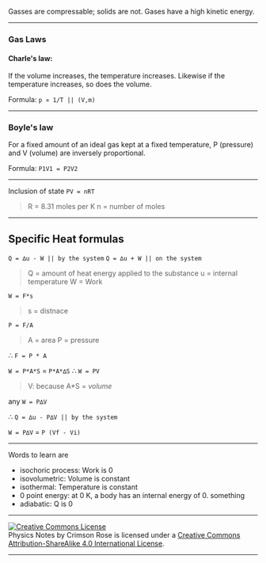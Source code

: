 Gasses are compressable; solids are not.
Gases have a high kinetic energy.

---
### Gas Laws
#### Charle's law:
If the volume increases, the temperature increases. Likewise if the temperature increases, so does the volume.

Formula: `p ∝ 1/T || (V,m)`

---
### Boyle's law
For a fixed amount of an ideal gas kept at a fixed temperature, P (pressure) and V (volume) are inversely proportional.

Formula: `P1V1 = P2V2`

---
Inclusion of state
`PV = nRT`
>R = 8.31 moles per K
>n = number of moles

---
## Specific Heat formulas
`Q = ∆u - W || by the system`
`Q = ∆u + W || on the system`
>Q = amount of heat energy applied to the substance
>u = internal temperature
>W = Work

`W = F*s`
>s = distnace

`P = F/A`
>A = area
>P = pressure

∴ `F = P * A`

`W = P*A*S` = `P*A*∆S`
∴ `W = PV`
>V: because A*S = _volume_

any `W = P∆V`

∴ `Q = ∆u - P∆V || by the system`

`W = P∆V` = `P (Vf - Vi)`

---
Words to learn are
* isochoric process: Work is 0
* isovolumetric: Volume is constant
* isothermal: Temperature is constant
* 0 point energy: at 0 K, a body has an internal energy of 0. something
* adiabatic: Q is 0

---
<a href="http://creativecommons.org/licenses/by-sa/4.0/"><img alt="Creative Commons License" src="https://i.creativecommons.org/l/by-sa/4.0/88x31.png" /></a><br /><span>Physics Notes </span> by <span>Crimson Rose</span> is licensed under a <a href="http://creativecommons.org/licenses/by-sa/4.0/">Creative Commons Attribution-ShareAlike 4.0 International License</a>.

---
